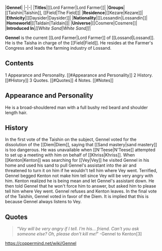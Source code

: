 |**Gennel**|
|-|-|
|**Titles**|[[Lord Farmer\|Lord Farmer]]|
|**Groups**|[[Taishin\|Taishin]], [[Field\|The Field]]|
|**Residence**|[[Kezare\|Kezare]]|
|**Ethnicity**|[[Daysider\|Daysider]]|
|**Nationality**|[[Lossandin\|Lossandin]]|
|**Homeworld**|[[Taldain\|Taldain]]|
|**Universe**|[[Cosmere\|Cosmere]]|
|**Introduced In**|*[[White Sand\|White Sand]]*|

**Gennel** is the current [[Lord Farmer\|Lord Farmer]] of [[Lossand\|Lossand]]. He is the Taisha in charge of the [[Field\|Field]]. He resides at the Farmer's Congress and leads the farming industry of Lossand.

## Contents

1 Appearance and Personality. [[#Appearance and Personality]] 
2 History. [[#History]] 
3 Quotes. [[#Quotes]] 
4 Notes. [[#Notes]] 


## Appearance and Personality
He is a broad-shouldered man with a full bushy red beard and shoulder length hair.

## History
In the first vote of the Taishin on the subject, Gennel voted for the dissolution of the [[Diem\|Diem]], saying that [[Sand mastery\|sand mastery]] is too dangerous. He was unavailable when [[N'Teese\|N'Teese]] attempted to set up a meeting with him on behalf of [[Khriss\|Khriss]].
When [[Kenton\|Kenton]] was searching for [[Vey\|Vey]] he visited Gennel in his home and used his sand to pull Gennel's assistant into the air and threatened to turn it on him if he wouldn't tell him where Vey went. Terrified, Gennel begged Kenton not make him tell since Vey will be very angry with him. Kenton realized he is being mean and let Gennel's assistant down. He then told Gennel that he won't force him to answer, but asked him to please tell him where Vey went. Gennel refuses and Kenton leaves.
In the final vote of the Taishin, Gennel voted in favor of the Diem. It is implied that this is because Gennel always listens to Vey.

## Quotes
>“*Vey will be very angry if I tell. I'm his... friend. Can't you ask someone else? Oh, please don't kill me!*”
\-Gennel to Kenton[3]




https://coppermind.net/wiki/Gennel